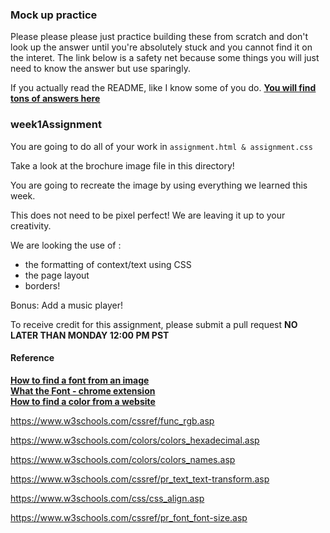 ### Mock up practice


Please please please just practice building these from scratch and don't look up the answer until you're absolutely stuck and you cannot find it on the interet. The link below is a safety net because some things you will just need to know the answer but use sparingly.


If you actually read the README, like I know some of you do. **[You will find tons of answers here](https://www.ironspider.ca/webdesign102/tables4layout2.htm)**

### week1Assignment

You are going to do all of your work in `assignment.html & assignment.css`

Take a look at the brochure image file in this directory!

You are going to recreate the image by using everything we learned this week.

This does not need to be pixel perfect! We are leaving it up to your creativity.

We are looking the use of :

- the formatting of context/text using CSS
- the page layout
- borders!

Bonus: Add a music player!

To receive credit for this assignment, please submit a pull request **NO LATER THAN MONDAY 12:00 PM PST**

#### Reference

**[How to find a font from an image](https://www.myfonts.com/WhatTheFont/result)** <br>
**[What the Font - chrome extension](https://www.myfonts.com/WhatTheFont/result)** <br>
**[How to find a color from a website](https://chrome.google.com/webstore/detail/colorzilla/bhlhnicpbhignbdhedgjhgdocnmhomnp?hl=en)** <br>




https://www.w3schools.com/cssref/func_rgb.asp

https://www.w3schools.com/colors/colors_hexadecimal.asp

https://www.w3schools.com/colors/colors_names.asp

https://www.w3schools.com/cssref/pr_text_text-transform.asp

https://www.w3schools.com/css/css_align.asp

https://www.w3schools.com/cssref/pr_font_font-size.asp